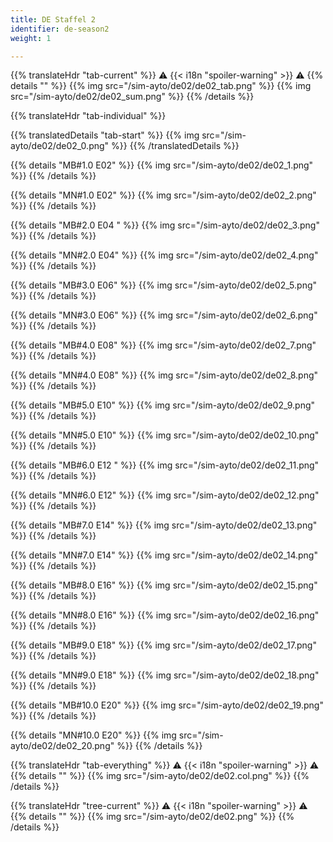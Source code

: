 ```yaml
---
title: DE Staffel 2
identifier: de-season2
weight: 1

---
```


{{% translateHdr "tab-current" %}}
:warning: {{< i18n "spoiler-warning" >}} :warning:
{{% details "" %}}
{{% img src="/sim-ayto/de02/de02_tab.png" %}}
{{% img src="/sim-ayto/de02/de02_sum.png" %}}
{{% /details %}}

{{% translateHdr "tab-individual" %}}

{{% translatedDetails "tab-start" %}}
{{% img src="/sim-ayto/de02/de02_0.png" %}}
{{% /translatedDetails %}}

{{% details "MB#1.0 E02" %}}
{{% img src="/sim-ayto/de02/de02_1.png" %}}
{{% /details %}}

{{% details "MN#1.0 E02" %}}
{{% img src="/sim-ayto/de02/de02_2.png" %}}
{{% /details %}}

{{% details "MB#2.0 E04 " %}}
{{% img src="/sim-ayto/de02/de02_3.png" %}}
{{% /details %}}

{{% details "MN#2.0 E04" %}}
{{% img src="/sim-ayto/de02/de02_4.png" %}}
{{% /details %}}

{{% details "MB#3.0 E06" %}}
{{% img src="/sim-ayto/de02/de02_5.png" %}}
{{% /details %}}

{{% details "MN#3.0 E06" %}}
{{% img src="/sim-ayto/de02/de02_6.png" %}}
{{% /details %}}

{{% details "MB#4.0 E08" %}}
{{% img src="/sim-ayto/de02/de02_7.png" %}}
{{% /details %}}

{{% details "MN#4.0 E08" %}}
{{% img src="/sim-ayto/de02/de02_8.png" %}}
{{% /details %}}

{{% details "MB#5.0 E10" %}}
{{% img src="/sim-ayto/de02/de02_9.png" %}}
{{% /details %}}

{{% details "MN#5.0 E10" %}}
{{% img src="/sim-ayto/de02/de02_10.png" %}}
{{% /details %}}

{{% details "MB#6.0 E12 " %}}
{{% img src="/sim-ayto/de02/de02_11.png" %}}
{{% /details %}}

{{% details "MN#6.0 E12" %}}
{{% img src="/sim-ayto/de02/de02_12.png" %}}
{{% /details %}}

{{% details "MB#7.0 E14" %}}
{{% img src="/sim-ayto/de02/de02_13.png" %}}
{{% /details %}}

{{% details "MN#7.0 E14" %}}
{{% img src="/sim-ayto/de02/de02_14.png" %}}
{{% /details %}}

{{% details "MB#8.0 E16" %}}
{{% img src="/sim-ayto/de02/de02_15.png" %}}
{{% /details %}}

{{% details "MN#8.0 E16" %}}
{{% img src="/sim-ayto/de02/de02_16.png" %}}
{{% /details %}}

{{% details "MB#9.0 E18" %}}
{{% img src="/sim-ayto/de02/de02_17.png" %}}
{{% /details %}}

{{% details "MN#9.0 E18" %}}
{{% img src="/sim-ayto/de02/de02_18.png" %}}
{{% /details %}}

{{% details "MB#10.0 E20" %}}
{{% img src="/sim-ayto/de02/de02_19.png" %}}
{{% /details %}}

{{% details "MN#10.0 E20" %}}
{{% img src="/sim-ayto/de02/de02_20.png" %}}
{{% /details %}}

{{% translateHdr "tab-everything" %}}
:warning: {{< i18n "spoiler-warning" >}} :warning:
{{% details "" %}}
{{% img src="/sim-ayto/de02/de02.col.png" %}}
{{% /details %}}

{{% translateHdr "tree-current" %}}
:warning: {{< i18n "spoiler-warning" >}} :warning:
{{% details "" %}}
{{% img src="/sim-ayto/de02/de02.png" %}}
{{% /details %}}
